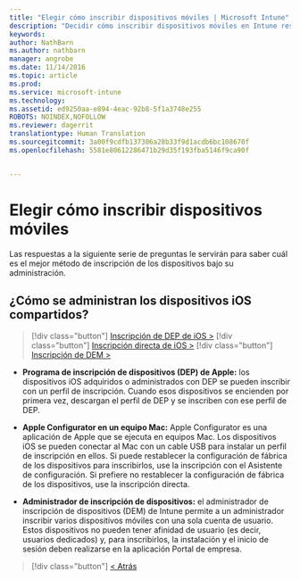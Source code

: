 ```yaml
---
title: "Elegir cómo inscribir dispositivos móviles | Microsoft Intune"
description: "Decidir cómo inscribir dispositivos móviles en Intune respondiendo a unas preguntas sencillas"
keywords: 
author: NathBarn
ms.author: nathbarn
manager: angrobe
ms.date: 11/14/2016
ms.topic: article
ms.prod: 
ms.service: microsoft-intune
ms.technology: 
ms.assetid: ed9250aa-e894-4eac-92b8-5f1a3748e255
ROBOTS: NOINDEX,NOFOLLOW
ms.reviewer: dagerrit
translationtype: Human Translation
ms.sourcegitcommit: 3a00f9cdfb137306a28b33f9d1acdb6bc108670f
ms.openlocfilehash: 5581e80612286471b29d35f193fba5146f9ca90f


---
```

# <a name="choose-how-to-enroll-mobile-devices"></a>Elegir cómo inscribir dispositivos móviles

Las respuestas a la siguiente serie de preguntas le servirán para saber cuál es el mejor método de inscripción de los dispositivos bajo su administración.


## <a name="how-will-you-manage-shared-ios-devices"></a>**¿Cómo se administran los dispositivos iOS compartidos?**

  > [!div class="button"]
  [Inscripción de DEP de iOS >](/intune/deploy-use/ios-device-enrollment-program-in-microsoft-intune)
  > [!div class="button"]
  [Inscripción directa de iOS >](/intune/deploy-use/ios-direct-enrollment-in-microsoft-intune)
  > [!div class="button"]
  [Inscripción de DEM >](/intune/deploy-use/enroll-corporate-owned-devices-with-the-device-enrollment-manager-in-microsoft-intune)

  - **Programa de inscripción de dispositivos (DEP) de Apple:** los dispositivos iOS adquiridos o administrados con DEP se pueden inscribir con un perfil de inscripción. Cuando esos dispositivos se encienden por primera vez, descargan el perfil de DEP y se inscriben con ese perfil de DEP.

  - **Apple Configurator en un equipo Mac:** Apple Configurator es una aplicación de Apple que se ejecuta en equipos Mac. Los dispositivos iOS se pueden conectar al Mac con un cable USB para instalar un perfil de inscripción en ellos. Si puede restablecer la configuración de fábrica de los dispositivos para inscribirlos, use la inscripción con el Asistente de configuración. Si prefiere no restablecer la configuración de fábrica de los dispositivos, use la inscripción directa.

  - **Administrador de inscripción de dispositivos:** el administrador de inscripción de dispositivos (DEM) de Intune permite a un administrador inscribir varios dispositivos móviles con una sola cuenta de usuario. Estos dispositivos no pueden tener afinidad de usuario (es decir, usuarios dedicados) y, para inscribirlos, la instalación y el inicio de sesión deben realizarse en la aplicación Portal de empresa.

  > [!div class="button"]
  [< Atrás](choose-how-to-enroll-devices3.md)



<!--HONumber=Nov16_HO3-->


